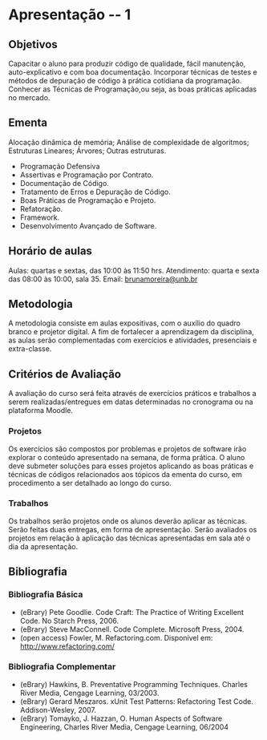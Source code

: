 # Apresentação -- 1

## Objetivos
Capacitar o aluno para produzir código de qualidade, fácil manutenção, auto-explicativo e com boa documentação. Incorporar técnicas de testes e métodos de depuração de código à prática cotidiana da programação. Conhecer as Técnicas de Programação,ou seja, as boas práticas aplicadas no mercado.

## Ementa
Alocação dinâmica de memória; Análise de complexidade de algoritmos; Estruturas Lineares; Árvores; Outras estruturas.
- Programação Defensiva 
- Assertivas e Programação por Contrato. 
- Documentação de Código. 
- Tratamento de Erros e Depuração de Código. 
- Boas Práticas de Programação e Projeto. 
- Refatoração. 
- Framework.
- Desenvolvimento Avançado de Software. 

## Horário de aulas
Aulas: quartas e sextas, das 10:00 às 11:50 hrs.
Atendimento: quarta e sexta das 08:00 às 10:00, sala 35.
Email: brunamoreira@unb.br

## Metodologia
A metodologia consiste em aulas expositivas, com o auxílio do quadro branco e projetor digital. A fim de fortalecer a aprendizagem da disciplina, as aulas serão complementadas com exercícios e atividades, presenciais e extra-classe.

## Critérios de Avaliação
A avaliação do curso será feita através de exercícios práticos e trabalhos a serem realizadas/entregues em datas determinadas no cronograma ou na plataforma Moodle.

### Projetos
Os exercícios são compostos por problemas e projetos de software irão explorar o conteúdo apresentado na semana, de forma prática. O aluno deve submeter soluções para esses projetos aplicando as boas práticas e técnicas de códigos relacionados aos tópicos da ementa do curso, em procedimento a ser detalhado ao longo do curso.

### Trabalhos
Os trabalhos serão projetos onde os alunos deverão aplicar as técnicas. Serão feitas duas entregas, em forma de apresentação. Serão avaliados os projetos em relação à aplicação das técnicas apresentadas em sala até o dia da apresentação.

## Bibliografia
### Bibliografia Básica 
- (eBrary) Pete Goodlie. Code Craft: The Practice of Writing Excellent Code. No Starch Press, 2006. 
- (eBrary) Steve MacConnell. Code Complete. Microsoft Press, 2004. 
- (open access) Fowler, M. Refactoring.com. Disponível em: http://www.refactoring.com/ 
### Bibliografia Complementar 
- (eBrary) Hawkins, B. Preventative Programming Techniques. Charles River Media, Cengage Learning, 03/2003. 
- (eBrary) Gerard Meszaros. xUnit Test Patterns: Refactoring Test Code. Addison-Wesley, 2007. 
- (eBrary) Tomayko, J. Hazzan, O. Human Aspects of Software Engineering, Charles River Media, Cengage Learning, 06/2004
